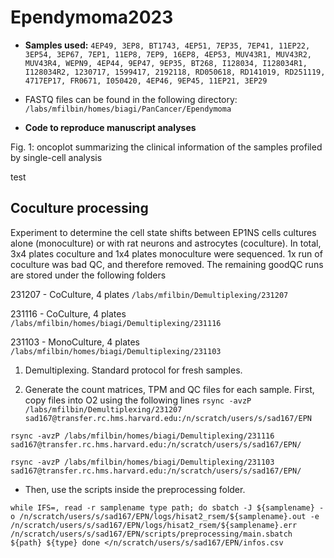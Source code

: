 # Ependymoma2023

* **Samples used:** `4EP49, 3EP8, BT1743, 4EP51, 7EP35, 7EP41, 11EP22, 3EP54, 3EP67, 7EP1, 11EP8, 7EP9, 16EP8, 4EP53, MUV43R1, MUV43R2, MUV43R4, WEPN9, 4EP44, 9EP47, 9EP35, BT268, I128034, I128034R1, I128034R2, 1230717, 1599417, 2192118, RD050618, RD141019, RD251119, 4717EP17, FR0671, I050420, 4EP46, 9EP45, 11EP21, 3EP29`

* FASTQ files can be found in the following directory: `/labs/mfilbin/homes/biagi/PanCancer/Ependymoma`

* **Code to reproduce manuscript analyses**

Fig. 1: oncoplot summarizing the clinical information of the samples profiled by single-cell analysis


test

## Coculture processing
Experiment to determine the cell state shifts between EP1NS cells cultures alone (monoculture) or with rat neurons and astrocytes (coculture).
In total, 3x4 plates coculture and 1x4 plates monoculture were sequenced. 1x run of coculture was bad QC, and therefore removed.
The remaining goodQC runs are stored under the following folders

231207 - CoCulture, 4 plates `/labs/mfilbin/Demultiplexing/231207`

231116 - CoCulture, 4 plates `/labs/mfilbin/homes/biagi/Demultiplexing/231116` 

231103 - MonoCulture, 4 plates `/labs/mfilbin/homes/biagi/Demultiplexing/231103`


1. Demultiplexing. Standard protocol for fresh samples.

2. Generate the count matrices, TPM and QC files for each sample. 
First, copy files into O2 using the following lines 
```rsync -avzP /labs/mfilbin/Demultiplexing/231207 sad167@transfer.rc.hms.harvard.edu:/n/scratch/users/s/sad167/EPN```

`rsync -avzP /labs/mfilbin/homes/biagi/Demultiplexing/231116 sad167@transfer.rc.hms.harvard.edu:/n/scratch/users/s/sad167/EPN/`

`rsync -avzP /labs/mfilbin/homes/biagi/Demultiplexing/231103 sad167@transfer.rc.hms.harvard.edu:/n/scratch/users/s/sad167/EPN/`

- Then, use the scripts inside the preprocessing folder.

`while IFS=, read -r samplename type path; do
    sbatch -J ${samplename} -o /n/scratch/users/s/sad167/EPN/logs/hisat2_rsem/${samplename}.out -e /n/scratch/users/s/sad167/EPN/logs/hisat2_rsem/${samplename}.err /n/scratch/users/s/sad167/EPN/scripts/preprocessing/main.sbatch ${path} ${type}
done </n/scratch/users/s/sad167/EPN/infos.csv`
